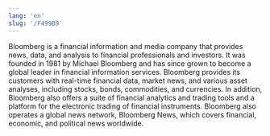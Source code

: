 ```yaml
---
lang: 'en'
slug: '/F499B9'
---
```


Bloomberg is a financial information and media company that provides news, data, and analysis to financial professionals and investors. It was founded in 1981 by Michael Bloomberg and has since grown to become a global leader in financial information services. Bloomberg provides its customers with real-time financial data, market news, and various asset analyses, including stocks, bonds, commodities, and currencies. In addition, Bloomberg also offers a suite of financial analytics and trading tools and a platform for the electronic trading of financial instruments. Bloomberg also operates a global news network, Bloomberg News, which covers financial, economic, and political news worldwide.
